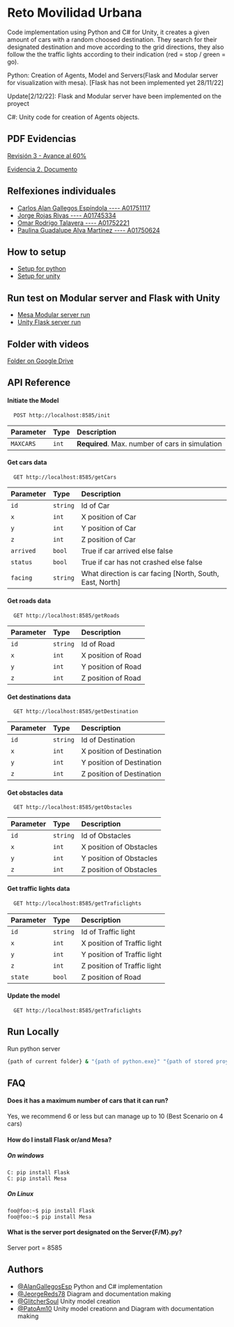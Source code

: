 
# Reto Movilidad Urbana

Code implementation using Python and C# for Unity, it creates a given amount 
of cars with a random choosed destination. They search for their designated 
destination and move according to the grid directions, they also follow the 
the traffic lights according to their indication (red = stop / green = go).
 

 Python:
 Creation of Agents, Model and Servers(Flask and Modular server for visualization with mesa). [Flask has not been implemented yet 28/11/22]

 Update[2/12/22]: Flask and Modular server have been implemented on the proyect 


 C#: Unity code for creation of Agents objects.  


## PDF Evidencias

[Revisión 3 - Avance al 60%](https://docs.google.com/document/d/1hMn1L58V69s3SMKBy_CovqNTdjIEl82z41kou12D--0/edit?usp=sharing)

[Evidencia 2. Documento](https://docs.google.com/document/d/1410A9130NnOKr4161wfeVJl0irlNftKyVbuUZ-Mvf_0/edit?usp=sharing)

## Relfexiones individuales

* [Carlos Alan Gallegos Espíndola ---- A01751117](https://docs.google.com/document/d/1cm1S3qipzg9TQA8DAmGJ9aHwsRqioQgcW3-VWe95d2o/edit)
* [Jorge Rojas Rivas ---- A01745334](https://docs.google.com/document/d/1j8-SZlDl8OG8ClCWr1VZV-7f5rz3xXZV/edit?usp=sharing&ouid=108466048207018234991&rtpof=true&sd=true)
* [Omar Rodrigo Talavera  ---- A01752221](https://docs.google.com/document/d/15gdy3zgNnz9glJkmew_eWF7RwBgEuJdko9a6SItwu6U/edit?usp=sharing)
* [Paulina Guadalupe Alva Martínez ---- A01750624](https://docs.google.com/document/d/13ofsOY7S3cuEgHku5t0i3M1D2QT5jUAo9rSpgGGDjTE/edit?usp=sharing)
## How to setup 

* [Setup for python](https://clipchamp.com/watch/4cYgZWiCIwU)
* [Setup for unity](https://clipchamp.com/watch/7OkkSoEfe8m)

## Run test on Modular server and Flask with Unity

* [Mesa Modular server run](https://clipchamp.com/watch/ISf74LASAyb)
* [Unity Flask server run](https://clipchamp.com/watch/W7lQI76Xmn2)

## Folder with videos

[Folder on Google Drive](https://drive.google.com/drive/folders/1QDMx5lPd0LGqwbSO6fIvhgnaXUfQppSW?usp=share_link)
## API Reference

#### Initiate the Model 

```http
  POST http://localhost:8585/init
```

| Parameter | Type     | Description                |
| :-------- | :------- | :------------------------- |
| `MAXCARS` | `int` | **Required**. Max. number of cars in simulation |

#### Get cars data

```http
  GET http://localhost:8585/getCars
```

| Parameter | Type     | Description                       |
| :-------- | :------- | :-------------------------------- |
| `id`      | `string` | Id of Car |
| `x`      | `int` | X position of Car |
| `y`      | `int` | Y position of Car |
| `z`      | `int` | Z position of Car |
| `arrived`      | `bool` | True if car arrived else false |
| `status`      | `bool` | True if car has not crashed else false |
| `facing`      | `string` | What direction is car facing [North, South, East, North] |

#### Get roads data

```http
  GET http://localhost:8585/getRoads
```

| Parameter | Type     | Description                       |
| :-------- | :------- | :-------------------------------- |
| `id`      | `string` | Id of Road |
| `x`      | `int` | X position of Road |
| `y`      | `int` | Y position of Road |
| `z`      | `int` | Z position of Road |

#### Get destinations data

```http
  GET http://localhost:8585/getDestination
```

| Parameter | Type     | Description                       |
| :-------- | :------- | :-------------------------------- |
| `id`      | `string` | Id of Destination |
| `x`      | `int` | X position of Destination |
| `y`      | `int` | Y position of Destination |
| `z`      | `int` | Z position of Destination |

#### Get obstacles data

```http
  GET http://localhost:8585/getObstacles
```

| Parameter | Type     | Description                       |
| :-------- | :------- | :-------------------------------- |
| `id`      | `string` | Id of Obstacles |
| `x`      | `int` | X position of Obstacles |
| `y`      | `int` | Y position of Obstacles |
| `z`      | `int` | Z position of Obstacles |

#### Get traffic lights data

```http
  GET http://localhost:8585/getTraficlights
```

| Parameter | Type     | Description                       |
| :-------- | :------- | :-------------------------------- |
| `id`      | `string` | Id of Traffic light |
| `x`      | `int` | X position of Traffic light |
| `y`      | `int` | Y position of Traffic light |
| `z`      | `int` | Z position of Traffic light |
| `state`      | `bool` | Z position of Road |

#### Update the model

```http
  GET http://localhost:8585/getTraficlights
```




## Run Locally



Run python server

```bash
{path of current folder} & "{path of python.exe}" "{path of stored proyect}/Reto/Python/server.py"
```


## FAQ

#### Does it has a maximum number of cars that it can run?

Yes, we recommend 6 or less but can manage up to 10 (Best Scenario on 4 cars)

#### How do I install Flask or/and Mesa?
##### On windows 
```console
C: pip install Flask
C: pip install Mesa
``` 
##### On Linux 
```console
foo@foo:~$ pip install Flask
foo@foo:~$ pip install Mesa
``` 

#### What is the server port designated on the Server{F/M}.py?

Server port = 8585
## Authors


- [@AlanGallegosEsp](https://github.com/AlanGallegosEsp) Python and C# implementation 
- [@JeorgeReds78](https://github.com/JeorgeReds78) Diagram and documentation making
- [@GlitcherSoul](https://github.com/GlitcherSoul) Unity model creation
- [@PatoAm10](https://github.com/AlanGallegosEsp) Unity model creationn and Diagram with documentation making
